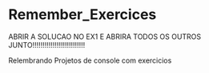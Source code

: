 # Remember_Exercices


ABRIR A SOLUCAO NO EX1 E ABRIRA TODOS OS OUTROS JUNTO!!!!!!!!!!!!!!!!!!!!!!!!!!


Relembrando Projetos de console com exercicios 
